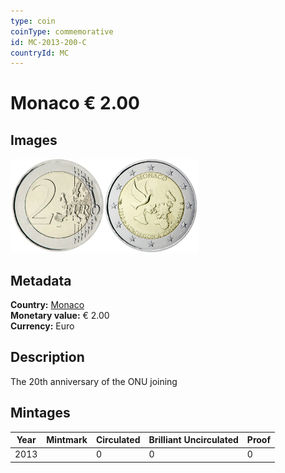 ```yaml
---
type: coin
coinType: commemorative
id: MC-2013-200-C
countryId: MC
---
```


# Monaco € 2.00

## Images

<img src="../../Images/common-2007-200.webp" height="150" alt="Front image"><img src="Images/MC-2013-200.webp" height="150" alt="Back image">

## Metadata

**Country:** [Monaco](../../Countries/Monaco/index.md)\
**Monetary value:** € 2.00\
**Currency:** Euro

## Description
The 20th anniversary of the ONU joining

## Mintages

| Year | Mintmark | Circulated | Brilliant Uncirculated | Proof |
| ---- | -------- | ---------- | ---------------------- | ----- |
| 2013 | | 0 | 0 | 0 |
